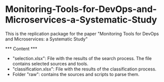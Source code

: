 # Monitoring-Tools-for-DevOps-and-Microservices-a-Systematic-Study

This is the replication package for the paper "Monitoring Tools for DevOps and Microservices: a Systematic Study"

*** Content ***

- "selection.xlsx": File with the results of the search process. The file contains selected sources and tools.
- "classification.xlsx": File with the results of the classification process.
- Folder "raw": contains the sources and scripts to parse them.